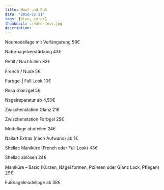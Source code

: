 ```yaml
---
title: Haut und Fuß
date: "2020-02-21"
tags: [blue, color]
thumbnail: ./hand-fuss.jpg
description:
---
```


Neumodellage mit Verlängerung 58€

Naturnagelverstärkung 43€

Reﬁll / Nachfüllen 33€

French / Nude 5€

Farbgel | Full Look 10€

Rosa Glanzgel 5€

Nagelreparatur ab 4,50€

Zwischenstation Glanz 21€

Zwischenstation Farbgel 25€

Modellage abpfeilen 24€

Nailart Extras (nach Aufwand) ab 1€

Shellac Maniküre (French oder Full Look) 43€

Shellac ablösen 24€

Maniküre – Basic
(Kürzen, Nägel formen, Polieren oder Glanz Lack, Pﬂegen) 29€

Fußnagelmodellage ab 38€
